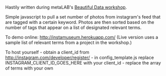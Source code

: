 Hastily written during metaLAB's [Beautiful Data workshop](http://beautifuldata.metalab.harvard.edu/).

Simple javascript to pull a set number of photos from instagram's feed that are tagged with a certain keyword. Photos are then sorted based on the number of tags that appear on a list of designated relevant terms.

To demo online: http://instamuseum.herokuapp.com/
(Live version uses a sample list of relevant terms from a project in the workshop.)

To host yourself
	- obtain a client_id from http://instagram.com/developer/register/
	- in config_template.js replace INSTAGRAM_CLIENT_ID_GOES_HERE with your client_id
	- replace the array of terms with your own